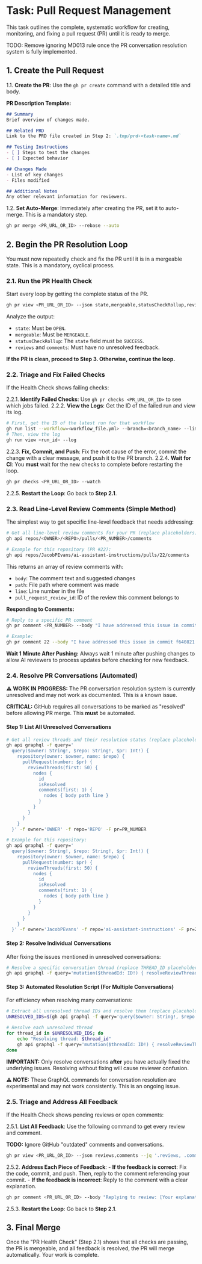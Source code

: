 # Task: Pull Request Management

<!-- markdownlint-disable-file MD013 -->

This task outlines the complete, systematic workflow for creating, monitoring, and fixing a pull request (PR) until it is ready to merge.

TODO: Remove ignoring MD013 rule once the PR conversation resolution system is fully implemented.

## 1. Create the Pull Request

1.1. **Create the PR**: Use the `gh pr create` command with a detailed title and body.

**PR Description Template:**

```markdown
## Summary
Brief overview of changes made.

## Related PRD
Link to the PRD file created in Step 2: `.tmp/prd-<task-name>.md`

## Testing Instructions
- [ ] Steps to test the changes
- [ ] Expected behavior

## Changes Made
- List of key changes
- Files modified

## Additional Notes
Any other relevant information for reviewers.
```

1.2. **Set Auto-Merge**: Immediately after creating the PR, set it to auto-merge. This is a mandatory step.

```bash
gh pr merge <PR_URL_OR_ID> --rebase --auto
```

## 2. Begin the PR Resolution Loop

You must now repeatedly check and fix the PR until it is in a mergeable state. This is a mandatory, cyclical process.

### 2.1. Run the PR Health Check

Start every loop by getting the complete status of the PR.

```bash
gh pr view <PR_URL_OR_ID> --json state,mergeable,statusCheckRollup,reviews,comments
```

Analyze the output:

- `state`: Must be `OPEN`.
- `mergeable`: Must be `MERGEABLE`.
- `statusCheckRollup`: The `state` field must be `SUCCESS`.
- `reviews` and `comments`: Must have no unresolved feedback.

**If the PR is clean, proceed to Step 3. Otherwise, continue the loop.**

### 2.2. Triage and Fix Failed Checks

If the Health Check shows failing checks:

2.2.1. **Identify Failed Checks**: Use `gh pr checks <PR_URL_OR_ID>` to see which jobs failed.
2.2.2. **View the Logs**: Get the ID of the failed run and view its log.

```bash
# First, get the ID of the latest run for that workflow
gh run list --workflow=<workflow_file.yml> --branch=<branch_name> --limit=1
# Then, view the log
gh run view <run_id> --log
```

2.2.3. **Fix, Commit, and Push**: Fix the root cause of the error, commit the change with a clear message, and push it to the PR branch.
2.2.4. **Wait for CI**: You **must** wait for the new checks to complete before restarting the loop.

```bash
gh pr checks <PR_URL_OR_ID> --watch
```

2.2.5. **Restart the Loop**: Go back to **Step 2.1**.

### 2.3. Read Line-Level Review Comments (Simple Method)

The simplest way to get specific line-level feedback that needs addressing:

```bash
# Get all line-level review comments for your PR (replace placeholders)
gh api repos/<OWNER>/<REPO>/pulls/<PR_NUMBER>/comments

# Example for this repository (PR #22):
gh api repos/JacobPEvans/ai-assistant-instructions/pulls/22/comments
```

This returns an array of review comments with:

- `body`: The comment text and suggested changes
- `path`: File path where comment was made
- `line`: Line number in the file
- `pull_request_review_id`: ID of the review this comment belongs to

**Responding to Comments:**

```bash
# Reply to a specific PR comment
gh pr comment <PR_NUMBER> --body "I have addressed this issue in commit <COMMIT_HASH>."

# Example:
gh pr comment 22 --body "I have addressed this issue in commit f640821."
```

**Wait 1 Minute After Pushing:** Always wait 1 minute after pushing changes to allow AI reviewers to process updates before checking for new feedback.

### 2.4. Resolve PR Conversations (Automated)

**⚠️ WORK IN PROGRESS:** The PR conversation resolution system is currently unresolved and may not work as documented. This is a known issue.

**CRITICAL:** GitHub requires all conversations to be marked as "resolved" before allowing PR merge. This **must** be automated.

#### Step 1: List All Unresolved Conversations

```bash
# Get all review threads and their resolution status (replace placeholders)
gh api graphql -f query='
  query($owner: String!, $repo: String!, $pr: Int!) {
    repository(owner: $owner, name: $repo) {
      pullRequest(number: $pr) {
        reviewThreads(first: 50) {
          nodes {
            id
            isResolved
            comments(first: 1) {
              nodes { body path line }
            }
          }
        }
      }
    }
  }' -f owner='OWNER' -f repo='REPO' -F pr=PR_NUMBER

# Example for this repository:
gh api graphql -f query='
  query($owner: String!, $repo: String!, $pr: Int!) {
    repository(owner: $owner, name: $repo) {
      pullRequest(number: $pr) {
        reviewThreads(first: 50) {
          nodes {
            id
            isResolved
            comments(first: 1) {
              nodes { body path line }
            }
          }
        }
      }
    }
  }' -f owner='JacobPEvans' -f repo='ai-assistant-instructions' -F pr=22
```

#### Step 2: Resolve Individual Conversations

After fixing the issues mentioned in unresolved conversations:

```bash
# Resolve a specific conversation thread (replace THREAD_ID placeholder)
gh api graphql -f query='mutation($threadId: ID!) { resolveReviewThread(input: {threadId: $threadId}) { clientMutationId } }' -f threadId='<THREAD_ID>'
```

#### Step 3: Automated Resolution Script (For Multiple Conversations)

For efficiency when resolving many conversations:

```bash
# Extract all unresolved thread IDs and resolve them (replace placeholders)
UNRESOLVED_IDS=$(gh api graphql -f query='query($owner: String!, $repo: String!, $pr: Int!) { repository(owner: $owner, name: $repo) { pullRequest(number: $pr) { reviewThreads(first: 50) { nodes { id isResolved } } } } }' -f owner='OWNER' -f repo='REPO' -F pr=PR_NUMBER | jq -r '.data.repository.pullRequest.reviewThreads.nodes[] | select(.isResolved == false) | .id')

# Resolve each unresolved thread
for thread_id in $UNRESOLVED_IDS; do
    echo "Resolving thread: $thread_id"
    gh api graphql -f query='mutation($threadId: ID!) { resolveReviewThread(input: {threadId: $threadId}) { clientMutationId } }' -f threadId="$thread_id"
done
```

**IMPORTANT:** Only resolve conversations **after** you have actually fixed the underlying issues. Resolving without fixing will cause reviewer confusion.

**⚠️ NOTE:** These GraphQL commands for conversation resolution are experimental and may not work consistently. This is an ongoing issue.

### 2.5. Triage and Address All Feedback

If the Health Check shows pending reviews or open comments:

2.5.1. **List All Feedback**: Use the following command to get every review and comment.

**TODO:** Ignore GitHub "outdated" comments and conversations.

```bash
gh pr view <PR_URL_OR_ID> --json reviews,comments --jq '.reviews, .comments'
```

2.5.2. **Address Each Piece of Feedback**:
    - **If the feedback is correct**: Fix the code, commit, and push. Then, reply to the comment referencing your commit.
    - **If the feedback is incorrect**: Reply to the comment with a clear explanation.

```bash
gh pr comment <PR_URL_OR_ID> --body "Replying to review: [Your explanation here]"
```

2.5.3. **Restart the Loop**: Go back to **Step 2.1**.

## 3. Final Merge

Once the "PR Health Check" (Step 2.1) shows that all checks are passing, the PR is mergeable, and all feedback is resolved,
the PR will merge automatically. Your work is complete.
